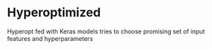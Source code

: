 # Hyperoptimized
Hyperopt fed with Keras models tries to choose promising set of input features and hyperparameters
